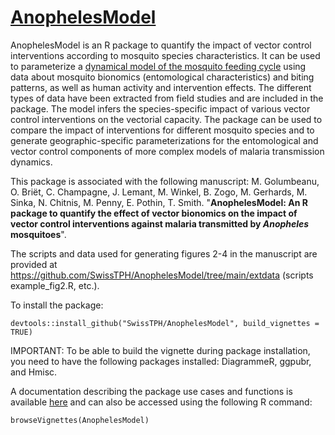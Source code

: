 # [AnophelesModel](https://swisstph.github.io/AnophelesModel/) 
AnophelesModel is an R package to quantify the impact of vector control interventions according to mosquito species characteristics. It can be used to parameterize a [dynamical model of the mosquito feeding cycle](https://www.tandfonline.com/doi/full/10.1080/17513750701769857) using data about mosquito bionomics (entomological characteristics) and biting patterns, as well as human activity and intervention effects. The different types of data have been extracted from field studies and are included in the package. The model infers the species-specific impact of various vector control interventions on the vectorial capacity. The package can be used to compare the impact of interventions for different mosquito species and to generate geographic-specific parameterizations for the entomological and vector control components of more complex models of malaria transmission dynamics.

This package is associated with the following manuscript:
M. Golumbeanu, O. Briët, C. Champagne, J. Lemant, M. Winkel, B. Zogo, M. Gerhards, M. Sinka, N. Chitnis, M. Penny, E. Pothin, T. Smith. "**AnophelesModel: An R package to quantify the effect of vector bionomics on the impact of vector control interventions against malaria transmitted by *Anopheles* mosquitoes**".

The scripts and data used for generating figures 2-4 in the manuscript are provided at https://github.com/SwissTPH/AnophelesModel/tree/main/extdata (scripts example_fig2.R, etc.).

To install the package:
```{r}
devtools::install_github("SwissTPH/AnophelesModel", build_vignettes = TRUE)
```
IMPORTANT: To be able to build the vignette during package installation, you need to have the following packages installed: DiagrammeR, ggpubr, and Hmisc.

A documentation describing the package use cases and functions is available [here](https://swisstph.github.io/AnophelesModel/articles/AnophelesModel.html) and can also be accessed using the following R command:
```{r}
browseVignettes(AnophelesModel)
```
